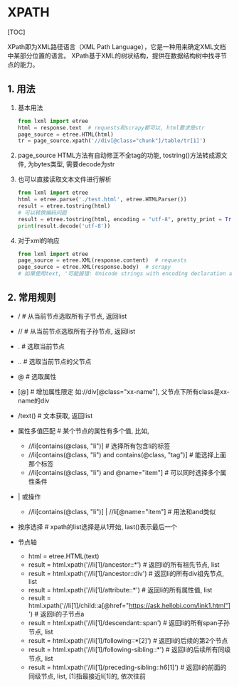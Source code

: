 # XPATH

[TOC]

XPath即为XML路径语言（XML Path Language），它是一种用来确定XML文档中某部分位置的语言。 XPath基于XML的树状结构，提供在数据结构树中找寻节点的能力。

## 1. 用法

1. 基本用法

    ```python
    from lxml import etree
    html = response.text  # requests和scrapy都可以, html要求是str
    page_source = etree.HTML(html)
    tr = page_source.xpath('//div[@class="chunk"]/table/tr[1]')
    ```

2. page_source
HTML方法有自动修正不全tag的功能, tostring()方法转成源文件, 为bytes类型, 需要decode为str

3. 也可以直接读取文本文件进行解析

    ```python
    from lxml import etree
    html = etree.parse('./test.html', etree.HTMLParser())
    result = etree.tostring(html)
    # 可以转换编码问题
    result = etree.tostring(html, encoding = "utf-8", pretty_print = True, method = "html").decode('utf-8')
    print(result.decode('utf-8'))
    ```

4. 对于xml的响应

    ```python
    from lxml import etree
    page_source = etree.XML(response.content)  # requests
    page_source = etree.XML(response.body)  # scrapy
    # 如果使用text, '可能报错: Unicode strings with encoding declaration are not supported. Please use bytes input or XML fragments without declaration'.
    ```
  
## 2. 常用规则

- /     # 从当前节点选取所有子节点, 返回list
- //    # 从当前节点选取所有子孙节点, 返回list
- .     # 选取当前节点
- ..    # 选取当前节点的父节点
- @     # 选取属性
- [@]   # 增加属性限定 如://div[@class="xx-name"], 父节点下所有class是xx-name的div
- /text()   # 文本获取, 返回list
- 属性多值匹配  # 某个节点的属性有多个值, 比如<a class='li tag'>,
  - //li[contains(@class, "li")]  # 选择所有包含li的标签
  - //li[contains(@class, "li") and contains(@class, "tag")]  # 能选择上面那个标签
  - //li[contains(@class, "li") and @name="item"] # 可以同时选择多个属性条件
- | 或操作
  - //li[contains(@class, "li")] | //li[@name="item"]  # 用法和and类似

- 按序选择  # xpath的list选择是从1开始, last()表示最后一个
- 节点轴
  - html = etree.HTML(text)
  - result = html.xpath('//li[1]/ancestor::*')    # 返回li的所有祖先节点, list
  - result = html.xpath('//li[1]/ancestor::div')  # 返回li的所有div祖先节点, list
  - result = html.xpath('//li[1]/attribute::*')   # 返回li的所有属性值, list
  - result = html.xpath('//li[1]/child::a[@href="https://ask.hellobi.com/link1.html"]')   # 返回li的子节点a
  - result = html.xpath('//li[1]/descendant::span')   # 返回li的所有span子孙节点, list
  - result = html.xpath('//li[1]/following::*[2]')    # 返回li的后续的第2个节点
  - result = html.xpath('//li[1]/following-sibling::*')   # 返回li的后续所有同级节点, list
  - result = html.xpath('//li[1]/preceding-sibling::h6[1]')   # 返回li的前面的同级节点, list, [1]指最接近li[1]的, 依次往前
